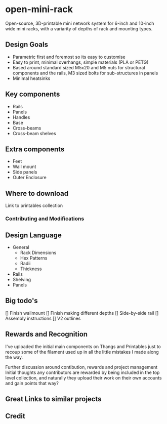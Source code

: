 # open-mini-rack
Open-source, 3D-printable mini network system for 6-inch and 10-inch wide mini racks, with a variarity of depths of rack and mounting types.

## Design Goals
- Parametric first and foremost so its easy to customise
- Easy to print, minimal overhangs, simple materials (PLA or PETG)
- Based around standard sized M5x20 and M5 nuts for structural components and the rails, M3 sized bolts for sub-structures in panels
- Minimal heatsinks

## Key components
- Rails
- Panels
- Handles
- Base
- Cross-beams
- Cross-beam shelves

## Extra components
- Feet
- Wall mount
- Side panels
- Outer Enclosure

## Where to download
Link to printables collection

### Contributing and Modifications

## Design Language
- General
  - Rack Dimensions
  - Hex Patterns
  - Radii
  - Thickness
- Rails
- Shelving
- Panels

## Big todo's
[] Finish wallmount
[] Finish making different depths
[] Side-by-side rail
[] Assembly instructions
[] V2 outlines

## Rewards and Recognition
I've uploaded the initial main components on Thangs and Printables just to recoup some of the filament used up in all the little mistakes I made along the way.

Further discussion around contibution, rewards and project management 
Initial thoughts any contributors are rewarded by being included in the top level collection, and naturally they upload their work on their own accounts and gain points that way?
 
## Great Links to similar projects
## Credit
